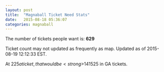 ```yaml
---
layout: post
title:  "Magnaball Ticket Need Stats"
date:   2015-08-18 05:36:07
categories: magnaball
---
```


The number of tickets people want is: <strong>629</strong>

Ticket count may not updated as frequently as map. Updated as of 2015-08-19 12:12:33 EST.

At $225 a ticket, that would be <strong>$141525</strong> in GA tickets.
